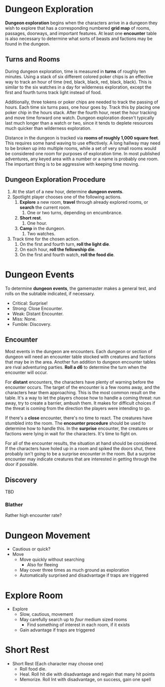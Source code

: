 # Dungeon Exploration

**Dungeon exploration** begins when the characters arrive in a dungeon they wish to explore that has a corresponding numbered **grid map** of rooms, passages, doorways, and important features. At least one **encounter** table is also necessary to determine what sorts of beasts and factions may be found in the dungeon.

## Turns and Rooms

During dungeon exploration, time is measured in **turns** of roughly ten minutes. Using a stack of six different colored poker chips is an effective way to track an hour of time (red, black, black, red, black, black). This is similar to the six watches in a day for wilderness exploration, except the first and fourth turns track light instead of food.

Additionally, three tokens or poker chips are needed to track the passing of hours. Each time six turns pass, one hour goes by. Track this by placing one poker chip in the hours stack. After the fourth hour, reset the hour tracking and move time forward one watch. Dungeon exploration doesn't typically last much longer than a watch or two, since it tends to deplete resources much quicker than wilderness exploration.

Distance in the dungeon is tracked via **rooms of roughly 1,000 square feet**. This requires some hand waving to use effectively. A long hallway may need to be broken up into multiple rooms, while a set of very small rooms would be considered one room for purposes of exploration time. In most published adventures, any keyed area with a number or a name is probably one room. The important thing is to be aggressive with keeping time moving.

## Dungeon Exploration Procedure

1. At the start of a new hour, determine **dungeon events**.
2. Spotlight player chooses one of the following actions.
    1. **Explore** a new room, **travel** through already explored rooms, or **search** the current room.
        1. One or two turns, depending on encumbrance.
    2. **Short rest**.
        1. One hour.
    3. **Camp** in the dungeon.
        1. Two watches.
3. Track time for the chosen action.
    1. On the first and fourth turn, **roll the light die**.
    2. On each hour, **roll the fellowship die**.
    3. On the first and fourth watch, **roll the food die**.

# Dungeon Events

To determine **dungeon events**, the gamemaster makes a general test, and rolls on the subtable indicated, if necessary.

* Critical: Surprise!
* Strong: Close Encounter.
* Weak: Distant Encounter.
* Miss: None.
* Fumble: Discovery.

## Encounter

Most events in the dungeon are encounters. Each dungeon or section of dungeon will need an encounter table stocked with creatures and factions that may be in the area. Another fun addition to dungeon encounter tables are rival adventuring parties. **Roll a d6** to determine the turn when the encounter will occur.

For **distant** encounters, the characters have plenty of warning before the encounter occurs. The target of the encounter is a few rooms away, and the characters hear them approaching. This is the most common result on the table. It's a way to let the players choose how to handle a coming threat: run away, try to create a barrier, ambush them. It makes for difficult choices if the threat is coming from the direction the players were intending to go.

If there's a **close** encounter, there's no time to react. The creatures have stumbled into the room. The **encounter procedure** should be used to determine how to handle this. In the **surprise** encounter, the creatures or factions were lying in wait for the characters. It's time to fight on.

For all of the encounter results, the situation at hand should be considered. If the characters have holed up in a room and spiked the doors shut, there probably isn't going to be a surprise encounter in the room. But a surprise encounter may indicate creatures that are interested in getting through the door if possible.

## Discovery

TBD

### Blather

Rather high encounter rate?

# Dungeon Movement

* Cautious or quick?
* Move
    * Move quickly without searching
        * Also for fleeing
    * May cover three times as much ground as exploration
    * Automatically surprised and disadvantage if traps are triggered

# Explore Room

* Explore
    * Slow, cautious, movement
    * May carefully search up to *four* medium sized rooms
        * Find something of interest in each room, if it exists
    * Gain advantage if traps are triggered

# Short Rest

* Short Rest (Each character may choose one)
    * Roll food die.
    * Heal. Roll hit die with disadvantage and regain that many hit points
    * Memorize. Roll Int with disadvantage, on success, gain one spell